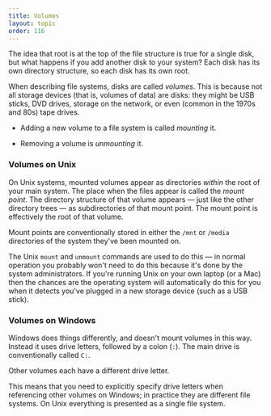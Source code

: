 ```yaml
---
title: Volumes
layout: topic
order: 116
---
```


The idea that root is at the top of the file structure is true for a single
disk, but what happens if you add another disk to your system? Each disk has
its own directory structure, so each disk has its own root.

When describing file systems, disks are called _volumes_. This is because not
all storage devices (that is, volumes of data) are disks: they might be USB
sticks, DVD drives, storage on the network, or even (common in the 1970s and
80s) tape drives.

* Adding a new volume to a file system is called _mounting_ it.

* Removing a volume is _unmounting_ it.

### Volumes on Unix

On Unix systems, mounted volumes appear as directories _within_ the root of your
main system. The place when the files appear is called the _mount point_. The
directory structure of that volume appears — just like the other directory
trees — as subdirectories of that mount point. The mount point is effectively
the root of that volume.

Mount points are conventionally stored in either the `/mnt` or `/media`
directories of the system they've been mounted on.

The Unix `mount` and `unmount` commands are used to do this — in normal
operation you probably won't need to do this because it's done by the system
administrators. If you're running Unix on your own laptop (or a Mac) then the
chances are the operating system will automatically do this for you when it
detects you've plugged in a new storage device (such as a USB stick).


### Volumes on Windows

Windows does things differently, and doesn't mount volumes in this way. Instead
it uses drive letters, followed by a colon (`:`). The main drive is
conventionally called `C:`.

Other volumes each have a different drive letter.

This means that you need to explicitly specify drive letters when referencing
other volumes on Windows; in practice they are different file systems. On Unix
everything is presented as a single file system.
